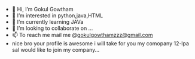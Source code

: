- 👋 Hi, I’m Gokul Gowtham
- 👀 I’m interested in python,java,HTML
- 🌱 I’m currently learning JAVa
- 💞️ I’m looking to collaborate on ...
- 📫 To reach me mail me @gokulgowthamzzz@gmail.com
-  nice bro your profile is awesome i will take for you my comopany 12-lpa sal would like to join my company...

<!---
gokulgowtham0705/gokulgowtham0705 is a ✨ special ✨ repository because its `README.md` (this file) appears on your GitHub profile.
You can click the Preview link to take a look at your changes.
--->
